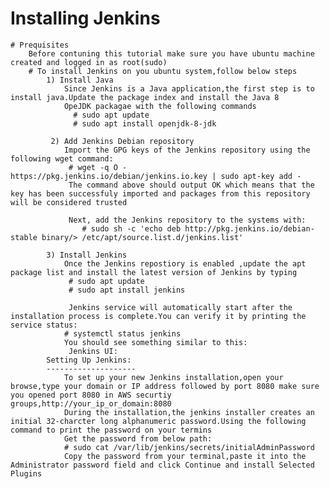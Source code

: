 
# Installing Jenkins
    # Prequisites
        Before contuning this tutorial make sure you have ubuntu machine created and logged in as root(sudo)
        # To install Jenkins on you ubuntu system,follow below steps
            1) Install Java
                Since Jenkins is a Java application,the first step is to install java.Update the package index and install the Java 8
                OpeJDK packagae with the following commands
                  # sudo apt update
                  # sudo apt install openjdk-8-jdk
            
             2) Add Jenkins Debian repository
                Import the GPG keys of the Jenkins repository using the following wget command:
                 # wget -q O - https://pkg.jenkins.io/debian/jenkins.io.key | sudo apt-key add -
                 The command above should output OK which means that the key has been successfuly imported and packages from this repository will be considered trusted

                 Next, add the Jenkins repository to the systems with:
                    # sudo sh -c 'echo deb http://pkg.jenkins.io/debian-stable binary/> /etc/apt/source.list.d/jenkins.list'
            
            3) Install Jenkins
                Once the Jenkins repostiory is enabled ,update the apt package list and install the latest version of Jenkins by typing
                 # sudo apt update
                 # sudo apt install jenkins
               
                 Jenkins service will automatically start after the installation process is complete.You can verify it by printing the service status:
                # systemctl status jenkins
                You should see something similar to this:
                 Jenkins UI:
            Setting Up Jenkins:
            --------------------
                To set up your new Jenkins installation,open your browse,type your domain or IP address followed by port 8080 make sure you opened port 8080 in AWS securtiy groups,http://your_ip_or_domain:8080
                During the installation,the jenkins installer creates an initial 32-charcter long alphanumeric password.Using the following command to print the password on your termins
                Get the password from below path:
                # sudo cat /var/lib/jenkins/secrets/initialAdminPassword
                Copy the password from your terminal,paste it into the Administrator password field and click Continue and install Selected Plugins

                




